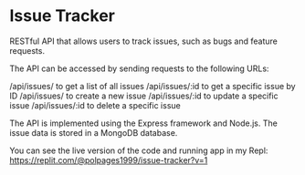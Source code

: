 # Issue Tracker
RESTful API that allows users to track issues, such as bugs and feature requests.

The API can be accessed by sending requests to the following URLs:

/api/issues/ to get a list of all issues
/api/issues/:id to get a specific issue by ID
/api/issues/ to create a new issue
/api/issues/:id to update a specific issue
/api/issues/:id to delete a specific issue

The API is implemented using the Express framework and Node.js. The issue data is stored in a MongoDB database.

You can see the live version of the code and running app in my Repl: https://replit.com/@polpages1999/issue-tracker?v=1
